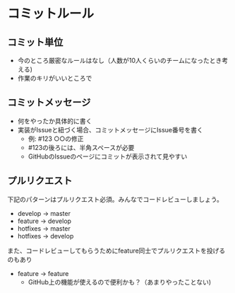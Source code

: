 # コミットルール
## コミット単位
* 今のところ厳密なルールはなし（人数が10人くらいのチームになったとき考える)
* 作業のキリがいいところで

## コミットメッセージ
* 何をやったか具体的に書く
* 実装がIssueと紐づく場合、コミットメッセージにIssue番号を書く
  * 例: #123 ○○の修正
  * #123の後ろには、半角スペースが必要
  * GitHubのIssueのページにコミットが表示されて見やすい

## プルリクエスト

下記のパターンはプルリクエスト必須。みんなでコードレビューしましょう。
* develop -> master
* feature -> develop
* hotfixes -> master
* hotfixes -> develop

また、コードレビューしてもらうためにfeature同士でプルリクエストを投げるのもあり

* feature -> feature
  * GitHub上の機能が使えるので便利かも？（あまりやったことない)
  